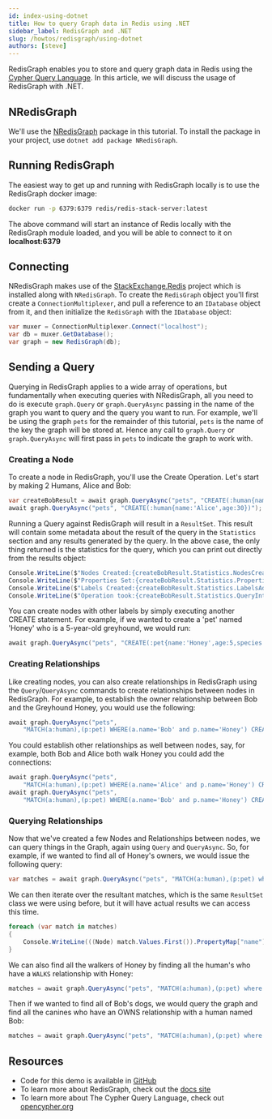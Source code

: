 ```yaml
---
id: index-using-dotnet
title: How to query Graph data in Redis using .NET
sidebar_label: RedisGraph and .NET
slug: /howtos/redisgraph/using-dotnet
authors: [steve]
---
```


RedisGraph enables you to store and query graph data in Redis using the [Cypher Query Language](https://opencypher.org/). In this article, we will discuss the usage of RedisGraph with .NET.

## NRedisGraph

We'll use the [NRedisGraph](https://www.nuget.org/packages/NRedisGraph/) package in this tutorial. To install the package in your project, use `dotnet add package NRedisGraph`.

## Running RedisGraph

The easiest way to get up and running with RedisGraph locally is to use the RedisGraph docker image:

```bash
docker run -p 6379:6379 redis/redis-stack-server:latest
```

The above command will start an instance of Redis locally with the RedisGraph module loaded, and you will be able to connect to it on **localhost:6379**

## Connecting

NRedisGraph makes use of the [StackExchange.Redis](https://github.com/StackExchange/StackExchange.Redis) project which is installed along with `NRedisGraph`. To create the `RedisGraph` object you'll first create a `ConnectionMultiplexer`, and pull a reference to an `IDatabase` object from it, and then initialize the `RedisGraph` with the `IDatabase` object:

```csharp
var muxer = ConnectionMultiplexer.Connect("localhost");
var db = muxer.GetDatabase();
var graph = new RedisGraph(db);
```

## Sending a Query

Querying in RedisGraph applies to a wide array of operations, but fundamentally when executing queries with NRedisGraph, all you need to do is execute `graph.Query` or `graph.QueryAsync` passing in the name of the graph you want to query and the query you want to run. For example, we'll be using the graph `pets` for the remainder of this tutorial, `pets` is the name of the key the graph will be stored at. Hence any call to `graph.Query` or `graph.QueryAsync` will first pass in `pets` to indicate the graph to work with.

### Creating a Node

To create a node in RedisGraph, you'll use the Create Operation. Let's start by making 2 Humans, Alice and Bob:

```csharp
var createBobResult = await graph.QueryAsync("pets", "CREATE(:human{name:'Bob',age:32})");
await graph.QueryAsync("pets", "CREATE(:human{name:'Alice',age:30})");
```

Running a Query against RedisGraph will result in a `ResultSet`. This result will contain some metadata about the result of the query in the `Statistics` section and any results generated by the query. In the above case, the only thing returned is the statistics for the query, which you can print out directly from the results object:

```csharp
Console.WriteLine($"Nodes Created:{createBobResult.Statistics.NodesCreated}");
Console.WriteLine($"Properties Set:{createBobResult.Statistics.PropertiesSet}");
Console.WriteLine($"Labels Created:{createBobResult.Statistics.LabelsAdded}");
Console.WriteLine($"Operation took:{createBobResult.Statistics.QueryInternalExecutionTime}");
```

You can create nodes with other labels by simply executing another CREATE statement. For example, if we wanted to create a 'pet' named 'Honey' who is a 5-year-old greyhound, we would run:

```csharp
await graph.QueryAsync("pets", "CREATE(:pet{name:'Honey',age:5,species:'canine',breed:'Greyhound'})");
```

### Creating Relationships

Like creating nodes, you can also create relationships in RedisGraph using the `Query`/`QueryAsync` commands to create relationships between nodes in RedisGraph. For example, to establish the owner relationship between Bob and the Greyhound Honey, you would use the following:

```csharp
await graph.QueryAsync("pets",
    "MATCH(a:human),(p:pet) WHERE(a.name='Bob' and p.name='Honey') CREATE (a)-[:OWNS]->(p)");
```

You could establish other relationships as well between nodes, say, for example, both Bob and Alice both walk Honey you could add the connections:

```csharp
await graph.QueryAsync("pets",
    "MATCH(a:human),(p:pet) WHERE(a.name='Alice' and p.name='Honey') CREATE (a)-[:WALKS]->(p)");
await graph.QueryAsync("pets",
    "MATCH(a:human),(p:pet) WHERE(a.name='Bob' and p.name='Honey') CREATE (a)-[:WALKS]->(p)");
```

### Querying Relationships

Now that we've created a few Nodes and Relationships between nodes, we can query things in the Graph, again using `Query` and `QueryAsync`. So, for example, if we wanted to find all of Honey's owners, we would issue the following query:

```csharp
var matches = await graph.QueryAsync("pets", "MATCH(a:human),(p:pet) where (a)-[:OWNS]->(p) and p.name='Honey' return a");
```

We can then iterate over the resultant matches, which is the same `ResultSet` class we were using before, but it will have actual results we can access this time.

```csharp
foreach (var match in matches)
{
    Console.WriteLine(((Node) match.Values.First()).PropertyMap["name"].Value);
}
```

We can also find all the walkers of Honey by finding all the human's who have a `WALKS` relationship with Honey:

```csharp
matches = await graph.QueryAsync("pets", "MATCH(a:human),(p:pet) where (a)-[:WALKS]->(p) and p.name='Honey' return a");
```

Then if we wanted to find all of Bob's dogs, we would query the graph and find all the canines who have an OWNS relationship with a human named Bob:

```csharp
matches = await graph.QueryAsync("pets", "MATCH(a:human),(p:pet) where (a)-[:OWNS]->(p) and p.species='canine' and a.name='Bob' return p");
```

## Resources

- Code for this demo is available in [GitHub](https://github.com/redis-developer/redis-graph-dotnet-basic-app)
- To learn more about RedisGraph, check out the [docs site](https://oss.redis.com/redisgraph/)
- To learn more about The Cypher Query Language, check out [opencypher.org](http://opencypher.org/)
